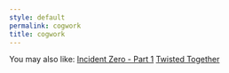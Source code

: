 ```yaml
---
style: default
permalink: cogwork
title: cogwork
---
```

You may also like:
[Incident Zero - Part 1](http://scp-wiki.net/incident-zero-part-1)
[Twisted Together](http://scp-wiki.net/twisted-together)